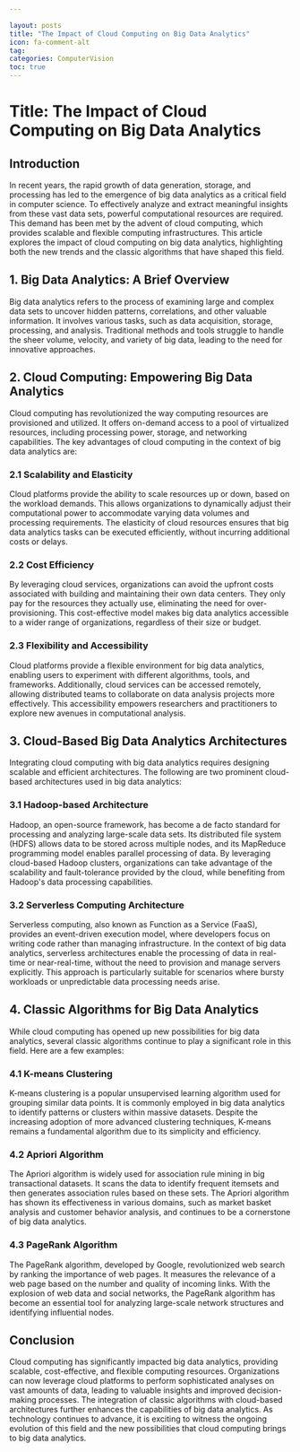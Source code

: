 ```yaml
---

layout: posts
title: "The Impact of Cloud Computing on Big Data Analytics"
icon: fa-comment-alt
tag:      
categories: ComputerVision
toc: true
---
```




# Title: The Impact of Cloud Computing on Big Data Analytics

## Introduction

In recent years, the rapid growth of data generation, storage, and processing has led to the emergence of big data analytics as a critical field in computer science. To effectively analyze and extract meaningful insights from these vast data sets, powerful computational resources are required. This demand has been met by the advent of cloud computing, which provides scalable and flexible computing infrastructures. This article explores the impact of cloud computing on big data analytics, highlighting both the new trends and the classic algorithms that have shaped this field.

## 1. Big Data Analytics: A Brief Overview

Big data analytics refers to the process of examining large and complex data sets to uncover hidden patterns, correlations, and other valuable information. It involves various tasks, such as data acquisition, storage, processing, and analysis. Traditional methods and tools struggle to handle the sheer volume, velocity, and variety of big data, leading to the need for innovative approaches.

## 2. Cloud Computing: Empowering Big Data Analytics

Cloud computing has revolutionized the way computing resources are provisioned and utilized. It offers on-demand access to a pool of virtualized resources, including processing power, storage, and networking capabilities. The key advantages of cloud computing in the context of big data analytics are:

### 2.1 Scalability and Elasticity

Cloud platforms provide the ability to scale resources up or down, based on the workload demands. This allows organizations to dynamically adjust their computational power to accommodate varying data volumes and processing requirements. The elasticity of cloud resources ensures that big data analytics tasks can be executed efficiently, without incurring additional costs or delays.

### 2.2 Cost Efficiency

By leveraging cloud services, organizations can avoid the upfront costs associated with building and maintaining their own data centers. They only pay for the resources they actually use, eliminating the need for over-provisioning. This cost-effective model makes big data analytics accessible to a wider range of organizations, regardless of their size or budget.

### 2.3 Flexibility and Accessibility

Cloud platforms provide a flexible environment for big data analytics, enabling users to experiment with different algorithms, tools, and frameworks. Additionally, cloud services can be accessed remotely, allowing distributed teams to collaborate on data analysis projects more effectively. This accessibility empowers researchers and practitioners to explore new avenues in computational analysis.

## 3. Cloud-Based Big Data Analytics Architectures

Integrating cloud computing with big data analytics requires designing scalable and efficient architectures. The following are two prominent cloud-based architectures used in big data analytics:

### 3.1 Hadoop-based Architecture

Hadoop, an open-source framework, has become a de facto standard for processing and analyzing large-scale data sets. Its distributed file system (HDFS) allows data to be stored across multiple nodes, and its MapReduce programming model enables parallel processing of data. By leveraging cloud-based Hadoop clusters, organizations can take advantage of the scalability and fault-tolerance provided by the cloud, while benefiting from Hadoop's data processing capabilities.

### 3.2 Serverless Computing Architecture

Serverless computing, also known as Function as a Service (FaaS), provides an event-driven execution model, where developers focus on writing code rather than managing infrastructure. In the context of big data analytics, serverless architectures enable the processing of data in real-time or near-real-time, without the need to provision and manage servers explicitly. This approach is particularly suitable for scenarios where bursty workloads or unpredictable data processing needs arise.

## 4. Classic Algorithms for Big Data Analytics

While cloud computing has opened up new possibilities for big data analytics, several classic algorithms continue to play a significant role in this field. Here are a few examples:

### 4.1 K-means Clustering

K-means clustering is a popular unsupervised learning algorithm used for grouping similar data points. It is commonly employed in big data analytics to identify patterns or clusters within massive datasets. Despite the increasing adoption of more advanced clustering techniques, K-means remains a fundamental algorithm due to its simplicity and efficiency.

### 4.2 Apriori Algorithm

The Apriori algorithm is widely used for association rule mining in big transactional datasets. It scans the data to identify frequent itemsets and then generates association rules based on these sets. The Apriori algorithm has shown its effectiveness in various domains, such as market basket analysis and customer behavior analysis, and continues to be a cornerstone of big data analytics.

### 4.3 PageRank Algorithm

The PageRank algorithm, developed by Google, revolutionized web search by ranking the importance of web pages. It measures the relevance of a web page based on the number and quality of incoming links. With the explosion of web data and social networks, the PageRank algorithm has become an essential tool for analyzing large-scale network structures and identifying influential nodes.

## Conclusion

Cloud computing has significantly impacted big data analytics, providing scalable, cost-effective, and flexible computing resources. Organizations can now leverage cloud platforms to perform sophisticated analyses on vast amounts of data, leading to valuable insights and improved decision-making processes. The integration of classic algorithms with cloud-based architectures further enhances the capabilities of big data analytics. As technology continues to advance, it is exciting to witness the ongoing evolution of this field and the new possibilities that cloud computing brings to big data analytics.